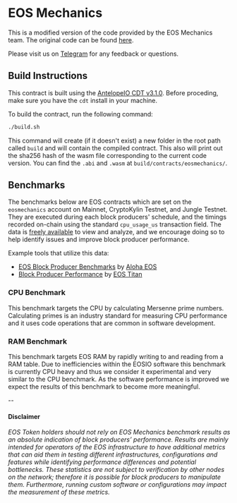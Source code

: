 # EOS Mechanics

This is a modified version of the code provided by the EOS Mechanics team. The original code can be found [here](https://github.com/AlohaEOS/eos-mechanics).

Please visit us on [Telegram](https://t.me/eoscr) for any feedback or questions.

## Build Instructions
This contract is built using the [AntelopeIO CDT v3.1.0](https://github.com/AntelopeIO/cdt/releases/tag/v3.1.0). Before proceding, make sure you have the `cdt` install in your machine.

To build the contract, run the following command:

```bash
./build.sh
```

This command will create (if it doesn't exist) a new folder in the root path called `build` and will contain the compiled contract. This also will print out the sha256 hash of the wasm file corresponding to the current code version. You can find the `.abi` and `.wasm` at `build/contracts/eosmechanics/`.

## Benchmarks

The benchmarks below are EOS contracts which are set on the `eosmechanics` account on Mainnet, CryptoKylin Testnet, and Jungle Testnet. They are executed during each block producers' schedule, and the timings recorded on-chain using the standard `cpu_usage_us` transaction field. The data is [freely available](https://eosflare.io/account/eosmechanics) to view and analyze, and we encourage doing so to help identify issues and improve block producer performance.

Example tools that utilize this data:

- [EOS Block Producer Benchmarks](https://www.alohaeos.com/tools/benchmarks) by [Aloha EOS](https://www.alohaeos.com/)
- [Block Producer Performance](https://labs.eostitan.com/#/block-producer-performance) by [EOS Titan](https://eostitan.com/)

### CPU Benchmark

This benchmark targets the CPU by calculating Mersenne prime numbers. Calculating primes is an industry standard for measuring CPU performance and it uses code operations that are common in software development.

### RAM Benchmark

This benchmark targets EOS RAM by rapidly writing to and reading from a RAM table. Due to inefficiencies within the EOSIO software this benchmark is currently CPU heavy and thus we consider it experimental and very similar to the CPU benchmark. As the software performance is improved we expect the results of this benchmark to become more meaningful.

--

#### Disclaimer

_EOS Token holders should not rely on EOS Mechanics benchmark results as an absolute indication of block producers’ performance. Results are mainly intended for operators of the EOS infrastructure to have additional metrics that can aid them in testing different infrastructures, configurations and features while identifying performance differences and potential bottlenecks. These statistics are not subject to verification by other nodes on the network; therefore it is possible for block producers to manipulate them. Furthermore, running custom software or configurations may impact the measurement of these metrics._
